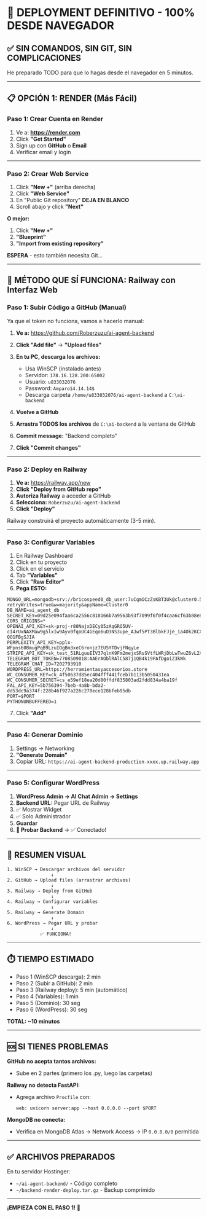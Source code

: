 # 🚀 DEPLOYMENT DEFINITIVO - 100% DESDE NAVEGADOR

## ✅ SIN COMANDOS, SIN GIT, SIN COMPLICACIONES

He preparado TODO para que lo hagas desde el navegador en 5 minutos.

---

## 📋 OPCIÓN 1: RENDER (Más Fácil)

### Paso 1: Crear Cuenta en Render

1. Ve a: **https://render.com**
2. Click **"Get Started"**
3. Sign up con **GitHub** o **Email**
4. Verificar email y login

---

### Paso 2: Crear Web Service

1. Click **"New +"** (arriba derecha)
2. Click **"Web Service"**
3. En "Public Git repository" **DEJA EN BLANCO**
4. Scroll abajo y click **"Next"**

**O mejor:**

1. Click **"New +"**
2. **"Blueprint"**
3. **"Import from existing repository"**

**ESPERA** - esto también necesita Git...

---

## 🎯 MÉTODO QUE SÍ FUNCIONA: Railway con Interfaz Web

### Paso 1: Subir Código a GitHub (Manual)

Ya que el token no funciona, vamos a hacerlo manual:

1. **Ve a:** https://github.com/Roberzuzu/ai-agent-backend
2. **Click "Add file"** → **"Upload files"**
3. **En tu PC, descarga los archivos:**
   - Usa WinSCP (instalado antes)
   - Servidor: `178.16.128.200:65002`
   - Usuario: `u833032076`
   - Password: `Amparo14.14.14$`
   - Descarga carpeta `/home/u833032076/ai-agent-backend` a `C:\ai-backend`

4. **Vuelve a GitHub**
5. **Arrastra TODOS los archivos** de `C:\ai-backend` a la ventana de GitHub
6. **Commit message:** "Backend completo"
7. **Click "Commit changes"**

---

### Paso 2: Deploy en Railway

1. **Ve a:** https://railway.app/new
2. **Click "Deploy from GitHub repo"**
3. **Autoriza Railway** a acceder a GitHub
4. **Selecciona:** `Roberzuzu/ai-agent-backend`
5. **Click "Deploy"**

Railway construirá el proyecto automáticamente (3-5 min).

---

### Paso 3: Configurar Variables

1. En Railway Dashboard
2. Click en tu proyecto
3. Click en el servicio
4. Tab **"Variables"**
5. Click **"Raw Editor"**
6. **Pega ESTO:**

```
MONGO_URL=mongodb+srv://bricospeed0_db_user:7uCqmOCzZsKBT3Uk@cluster0.5uxiix8.mongodb.net/?retryWrites=true&w=majority&appName=Cluster0
DB_NAME=ai_agent_db
SECRET_KEY=09d25e094faa6ca2556c818166b7a9563b93f7099f6f0f4caa6cf63b88e8d3e7
CORS_ORIGINS=*
OPENAI_API_KEY=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
PERPLEXITY_API_KEY=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
STRIPE_API_KEY=sk_test_51RLguuEIV37qlnK9Fm2mejxSRsSVtfLWRjDbLwTwuZ6vL2XNkjQ0FPWQMhq6LNqbOQ5qsJbhuGzA2tvrCjHf1mmT00AXLet9SG
TELEGRAM_BOT_TOKEN=7708509018:AAErAOblRAlC587j1QB4k19PAfDgoiZ3kWk
TELEGRAM_CHAT_ID=7202793910
WORDPRESS_URL=https://herramientasyaccesorios.store
WC_CONSUMER_KEY=ck_4f50637d85ec404fff441fceb7b113b5050431ea
WC_CONSUMER_SECRET=cs_e59ef18ea20d80ffdf835803ad2fdd834a4ba19f
FAL_API_KEY=5b756394-7beb-4a8b-bda2-dd53dc9a374f:228b46f927a226c270ece128bfeb95db
PORT=$PORT
PYTHONUNBUFFERED=1
```

7. Click **"Add"**

---

### Paso 4: Generar Dominio

1. Settings → Networking
2. **"Generate Domain"**
3. Copiar URL: `https://ai-agent-backend-production-xxxx.up.railway.app`

---

### Paso 5: Configurar WordPress

1. **WordPress Admin → AI Chat Admin → Settings**
2. **Backend URL:** Pegar URL de Railway
3. ✅ Mostrar Widget
4. ✅ Solo Administrador
5. **Guardar**
6. **🔌 Probar Backend** → ✅ Conectado!

---

## 📝 RESUMEN VISUAL

```
1. WinSCP → Descargar archivos del servidor
                ↓
2. GitHub → Upload files (arrastrar archivos)
                ↓
3. Railway → Deploy from GitHub
                ↓
4. Railway → Configurar variables
                ↓
5. Railway → Generate Domain
                ↓
6. WordPress → Pegar URL y probar
                ↓
            ✅ FUNCIONA!
```

---

## ⏱️ TIEMPO ESTIMADO

- Paso 1 (WinSCP descarga): 2 min
- Paso 2 (Subir a GitHub): 2 min
- Paso 3 (Railway deploy): 5 min (automático)
- Paso 4 (Variables): 1 min
- Paso 5 (Dominio): 30 seg
- Paso 6 (WordPress): 30 seg

**TOTAL: ~10 minutos**

---

## 🆘 SI TIENES PROBLEMAS

**GitHub no acepta tantos archivos:**
- Sube en 2 partes (primero los .py, luego las carpetas)

**Railway no detecta FastAPI:**
- Agrega archivo `Procfile` con:
  ```
  web: uvicorn server:app --host 0.0.0.0 --port $PORT
  ```

**MongoDB no conecta:**
- Verifica en MongoDB Atlas → Network Access → IP `0.0.0.0/0` permitida

---

## ✅ ARCHIVOS PREPARADOS

En tu servidor Hostinger:
- `~/ai-agent-backend/` - Código completo
- `~/backend-render-deploy.tar.gz` - Backup comprimido

---

**¡EMPIEZA CON EL PASO 1!** 🚀
